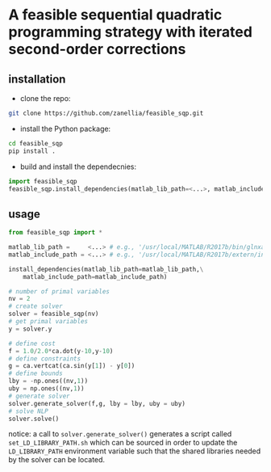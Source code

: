 # A feasible sequential quadratic programming strategy with iterated second-order corrections

## installation
- clone the repo: 
```bash
git clone https://github.com/zanellia/feasible_sqp.git
```
- install the Python package:
```bash
cd feasible_sqp
pip install .
```
- build and install the dependecnies:
```python
import feasible_sqp
feasible_sqp.install_dependencies(matlab_lib_path=<...>, matlab_include_path=<...>)
```

## usage
```python
from feasible_sqp import *

matlab_lib_path =     <...> # e.g., '/usr/local/MATLAB/R2017b/bin/glnxa64'
matlab_include_path = <...> # e.g., '/usr/local/MATLAB/R2017b/extern/include'

install_dependencies(matlab_lib_path=matlab_lib_path,\
    matlab_include_path=matlab_include_path)

# number of primal variables
nv = 2
# create solver
solver = feasible_sqp(nv)
# get primal variables
y = solver.y

# define cost
f = 1.0/2.0*ca.dot(y-10,y-10)
# define constraints
g = ca.vertcat(ca.sin(y[1]) - y[0])
# define bounds
lby = -np.ones((nv,1))
uby = np.ones((nv,1))
# generate solver
solver.generate_solver(f,g, lby = lby, uby = uby)
# solve NLP
solver.solve()
```
notice: a call to
`solver.generate_solver()` generates a script called `set_LD_LIBRARY_PATH.sh` which can be sourced in order to update the `LD_LIBRARY_PATH` environment variable such that the shared libraries needed by the solver can be located.
